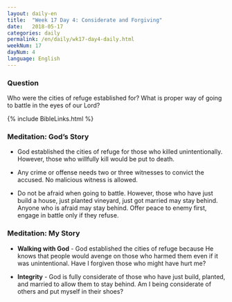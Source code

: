 ```yaml
---
layout: daily-en
title:  "Week 17 Day 4: Considerate and Forgiving"
date:   2018-05-17
categories: daily
permalink: /en/daily/wk17-day4-daily.html
weekNum: 17
dayNum: 4
language: English
---
```


### Question    
Who were the cities of refuge established for? What is proper way of going to battle in the eyes of our Lord?

{% include BibleLinks.html %}
   
### Meditation: God’s Story  
+ God established the cities of refuge for those who killed unintentionally. However, those who willfully kill would be put to death.

+ Any crime or offense needs two or three witnesses to convict the accused. No malicious witness is allowed.

+ Do not be afraid when going to battle. However, those who have just build a house, just planted vineyard, just got married may stay behind. Anyone who is afraid may stay behind. Offer peace to enemy first, engage in battle only if they refuse.

### Meditation: My Story  
+ **Walking with God** - God established the cities of refuge because He knows that people would avenge on those who harmed them even if it was unintentional. Have I forgiven those who might have hurt me?

+ **Integrity** - God is fully considerate of those who have just build, planted, and married to allow them to stay behind. Am I being considerate of others and put myself in their shoes?
